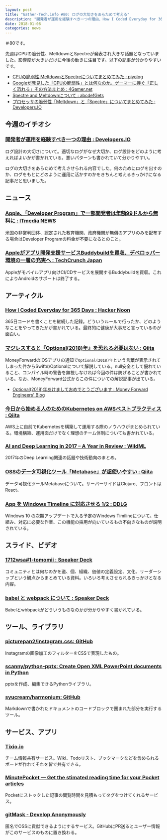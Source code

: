 ```yaml
---
layout: post
title: "Gather-Tech.info #80: ログの大切さをあらためて考える"
description: "開発者が運用を経験すべき一つの理由、How I Coded Everyday for 365 Days など"
date: 2018-01-08
categories: news
---
```


＃80です。

先週はCPUの脆弱性、MeltdownとSpectreが発表され大きな話題となっていました。影響度が大きいだけに今後の動きに注目です。以下の記事が分かりやすいです。

- [CPUの脆弱性 MeltdownとSpectreについてまとめてみた : piyolog](http://d.hatena.ne.jp/Kango/20180104/1515094046)
- [Googleが発見した「CPUの脆弱性」とは何なのか。ゲーマーに捧ぐ「正しく恐れる」その方法まとめ : 4Gamer.net](http://www.4gamer.net/games/999/G999902/20180105085/)
- [Spectre and Meltdownについて : abcdefGets](http://abcdef.gets.b6n.ch/entry/2018/01/04/175719)
- [プロセッサの脆弱性「Meltdown」と「Spectre」についてまとめてみた : Developers.IO](https://dev.classmethod.jp/security/processor-vulnerability-meltdown-spectre/)

## 今週のイチオシ

### [開発者が運用を経験すべき一つの理由 : Developers.IO](https://dev.classmethod.jp/planning/recommend-operation-for-bigoted-developers/)

ログ設計の大切さについて。適切なログがなぜ大切か、ログ設計をどのように考えればよいかが書かれている。悪いパターンも書かれていて分かりやすい。

ログの大切さをあらためて考えさせられる内容でした。何のためにログを出すのか、ログをもとにどのように運用に活かすのかをきちんと考えるきっかけになる記事だと思いました。

## ニュース

### [Apple、「Developer Program」で一部開発者は年額99ドルから無料に : ITmedia NEWS](http://www.itmedia.co.jp/news/articles/1801/04/news017.html)

米国の非営利団体、認定された教育機関、政府機関が無償のアプリのみを配布する場合はDeveloper Programの料金が不要になるとのこと。

### [Appleがアプリ開発支援サービスBuddybuildを買収、デベロッパー環境の一層の充実へ : TechCrunch Japan](http://jp.techcrunch.com/2018/01/03/2018-01-02-apple-buys-app-development-service-buddybuild/)

Appleがモバイルアプリ向けCI/CDサービスを展開するBuddybuildを買収。これによりAndroidのサポートは終了する。

## アーティクル

### [How I Coded Everyday for 365 Days : Hacker Noon](https://hackernoon.com/how-i-coded-everyday-for-365-days-67ebb5fc7ae)

365日コードを書くことを継続した記録。どういうルールで行ったか、どのようなことをやってきたかが書かれている。最終的に健康が大事だと言っているのが面白い。

### [マジレスすると『Optional(2018)年』を恐れる必要はない : Qiita](https://qiita.com/koher/items/6c855ddbda8797af4605)

MoneyForwardのiOSアプリの通知で`Optional(2018)年`という言葉が表示されてしまった件からSwiftのOptionalについて解説している。null安全として優れていること、コンパイル時の警告を無視しなければ今回の件は防げることが書かれている。なお、MoneyForward公式からこの件についての解説記事が出ている。

- [Optional(2018)年あけましておめでとうございます : Money Forward Engineers' Blog](https://moneyforward.com/engineers_blog/2018/01/05/optional2018/)

### [今日から始める人のためのKubernetes on AWSベストプラクティス : Qiita](https://qiita.com/mumoshu/items/8ca3a7c1c8f48e02a658)

AWS上に自前でKubernetesを構築して運用する際のノウハウがまとめられている。環境構築、運用面だけでなく理想のチーム体制についても書かれている。

### [AI and Deep Learning in 2017 – A Year in Review : WildML](http://www.wildml.com/2017/12/ai-and-deep-learning-in-2017-a-year-in-review/)

2017年のDeep Learning関連の話題や技術動向のまとめ。

### [OSSのデータ可視化ツール「Metabase」が超使いやすい : Qiita](https://qiita.com/acro5piano/items/0920550d297651b04387)

データ可視化ツールMetabaseについて。サーバーサイドはClojure、フロントはReact。

### [App を Windows Timeline に対応させる 1/2 : DDLG](http://ddlgjp.blogspot.jp/2018/01/WindowsTimeline-1.html)

Windows 10 の次期アップデートで入る予定のWindows Timilineについて。仕組み、対応に必要な作業、この機能の採用が向いているもの不向きなものが説明されている。

## スライド、ビデオ

### [1712wsa#1-tomomii : Speaker Deck](https://speakerdeck.com/tomomii/1712wsa-number-1-tomomii)

コミュニティとは何なのかを道、個、組織、価値の定義設定、文化、リーダーシップという観点からまとめている資料。いろいろ考えさせられるきっかけとなる内容。

### [babel と webpack について : Speaker Deck](https://speakerdeck.com/yami_beta/babel-to-webpack-nituite)

Babelとwbbpackがどういうものなのかが分かりやすく書かれている。

## ツール、ライブラリ

### [picturepan2/instagram.css: GitHub](https://github.com/picturepan2/instagram.css)

Instagramの画像加工のフィルターをCSSで表現したもの。

### [scanny/python-pptx: Create Open XML PowerPoint documents in Python](https://github.com/scanny/python-pptx)

pptxを作成、編集できるPythonライブラリ。

### [syucream/harmonium: GitHub](https://github.com/syucream/harmonium)

Markdownで書かれたドキュメントのコードブロックで囲まれた部分を実行するツール。

## サービス、アプリ

### [Tixio.io](https://tixio.io/)

チーム情報共有サービス。Wiki、Todoリスト、ブックマークなどを含められるボードが作れてそれを皆で共有できる。

### [MinutePocket — Get the stimated reading time for your Pocket articles](https://minute-pocket.com/)

Pocketにストックした記事の閲覧時間を見積もってタグをつけてくれるサービス。

### [gitMask - Develop Anonymously](https://www.gitmask.com/)

匿名でOSSに貢献できるようにするサービス。GitHubにPR送るとユーザー情報がこのサービスのものに置き換わる。
